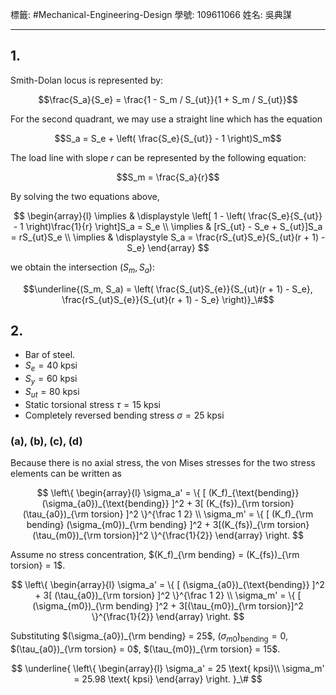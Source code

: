 標籤: #Mechanical-Engineering-Design 
學號: 109611066
姓名: 吳典謀

---

## 1.

Smith-Dolan locus is represented by:

$$\frac{S_a}{S_e} = \frac{1 - S_m / S_{ut}}{1 + S_m / S_{ut}}$$

For the second quadrant, we may use a straight line which has the equation

$$S_a = S_e + 
\left(
	\frac{S_e}{S_{ut}} - 1
\right)S_m$$

The load line with slope $r$ can be represented by the following equation:

$$S_m = \frac{S_a}{r}$$

By solving the two equations above,

$$
\begin{array}{l}
	\implies &
	\displaystyle
	\left[
		1 - 
		\left(
			\frac{S_e}{S_{ut}} - 1
		\right)\frac{1}{r}
	\right]S_a = S_e \\
	\implies & 
	[rS_{ut} - S_e + S_{ut}]S_a = rS_{ut}S_e \\
	\implies &
	\displaystyle
	S_a = \frac{rS_{ut}S_e}{S_{ut}(r + 1) - S_e}
\end{array}
$$

we obtain the intersection $(S_m, S_a)$:

$$\underline{(S_m, S_a) = \left(
	\frac{S_{ut}S_{e}}{S_{ut}(r + 1) - S_e}, 
	\frac{rS_{ut}S_{e}}{S_{ut}(r + 1) - S_e}
\right)}_\#$$

## 2.

- Bar of steel.
- $S_e = 40 \text{ kpsi}$
- $S_y = 60 \text{ kpsi}$
- $S_{ut} = 80 \text{ kpsi}$
- Static torsional stress $\tau = 15 \text{ kpsi}$
- Completely reversed bending stress $\sigma = 25 \text{ kpsi}$

### (a), (b), (c), (d)

Because there is no axial stress, the von Mises stresses for the two stress elements can be written as

$$
\left\{
	\begin{array}{l}
		\sigma_a' = \{
			[
				(K_f)_{\text{bending}}
				(\sigma_{a0})_{\text{bending}}
			]^2 + 3[
				(K_{fs})_{\rm torsion}
				(\tau_{a0})_{\rm torsion}
			]^2
		\}^{\frac 1 2} \\
		\sigma_m' = 
		\{
			[
				(K_f)_{\rm bending}
				(\sigma_{m0})_{\rm bending}
			]^2 + 3[(K_{fs})_{\rm torsion}(\tau_{m0})_{\rm torsion}]^2
		\}^{\frac{1}{2}}
	\end{array}
\right.
$$

Assume no stress concentration, $(K_f)_{\rm bending} = (K_{fs})_{\rm torsion} = 1$.

$$
\left\{
	\begin{array}{l}
		\sigma_a' = \{
			[
				(\sigma_{a0})_{\text{bending}}
			]^2 + 3[
				(\tau_{a0})_{\rm torsion}
			]^2
		\}^{\frac 1 2} \\
		\sigma_m' = 
		\{
			[
				(\sigma_{m0})_{\rm bending}
			]^2 + 3[(\tau_{m0})_{\rm torsion}]^2
		\}^{\frac{1}{2}}
	\end{array}
\right.
$$

Substituting $(\sigma_{a0})_{\rm bending} = 25$, $(\sigma_{m0})_{\text{bending}} = 0$, $(\tau_{a0})_{\rm torsion} = 0$, $(\tau_{m0})_{\rm torsion} = 15$.

$$
\underline{
	\left\{
		\begin{array}{l}
			\sigma_a' = 25 \text{ kpsi}\\
			\sigma_m' = 25.98 \text{ kpsi}
		\end{array}
	\right.
}_\#
$$

